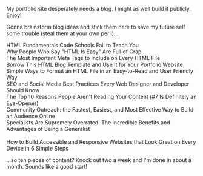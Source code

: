 My portfolio site desperately needs a blog. I might as well build it publicly. Enjoy!

Gonna brainstorm blog ideas and stick them here to save my future self some trouble (steal them at your own peril)...

HTML Fundamentals Code Schools Fail to Teach You<br/>
Why People Who Say "HTML Is Easy" Are Full of Crap<br/>
The Most Important Meta Tags to Include on Every HTML File<br/>
Borrow This HTML Blog Template and Use It for Your Portfolio Website<br/>
Simple Ways to Format an HTML File in an Easy-to-Read and User Friendly Way<br/>
SEO and Social Media Best Practices Every Web Designer and Developer Should Know<br/>
The Top 10 Reasons People Aren't Reading Your Content (#7 Is Definitely an Eye-Opener)<br/>
Community Outreach: the Fastest, Easiest, and Most Effective Way to Build an Audience Online<br/>
Specialists Are Supremely Overrated: The Incredible Benefits and Advantages of Being a Generalist<br/><br/>
How to Build Accessible and Responsive Websites that Look Great on Every Device in 6 Simple Steps<br/>

...so ten pieces of content? Knock out two a week and I'm done in about a month. Sounds like a good start! 
